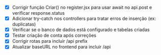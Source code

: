 - [x] Corrigir função Criar() no register.jsx para usar await no api.post e verificar response.status
- [x] Adicionar try-catch nos controllers para tratar erros de inserção (ex: duplicatas)
- [x] Verificar se o banco de dados está configurado e tabelas criadas
- [x] Testar criação de conta após correções
- [x] Corrigir rotas para incluir /api prefix
- [x] Atualizar baseURL no frontend para incluir /api
